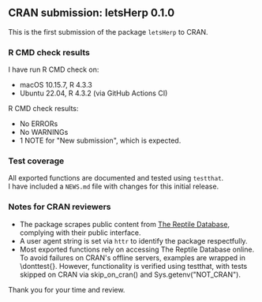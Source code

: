## CRAN submission: letsHerp 0.1.0

This is the first submission of the package `letsHerp` to CRAN.

### R CMD check results

I have run R CMD check on:
- macOS 10.15.7, R 4.3.3
- Ubuntu 22.04, R 4.3.2 (via GitHub Actions CI)

R CMD check results:
- No ERRORs
- No WARNINGs
- 1 NOTE for "New submission", which is expected.

### Test coverage

All exported functions are documented and tested using `testthat`.  
I have included a `NEWS.md` file with changes for this initial release.

### Notes for CRAN reviewers

- The package scrapes public content from [The Reptile Database](https://reptile-database.reptarium.cz), complying with their public interface.
- A user agent string is set via `httr` to identify the package respectfully.
- Most exported functions rely on accessing The Reptile Database online.
To avoid failures on CRAN's offline servers, examples are wrapped in \donttest{}. 
However, functionality is verified using testthat, with tests skipped on CRAN via skip_on_cran() and Sys.getenv("NOT_CRAN").


Thank you for your time and review.
